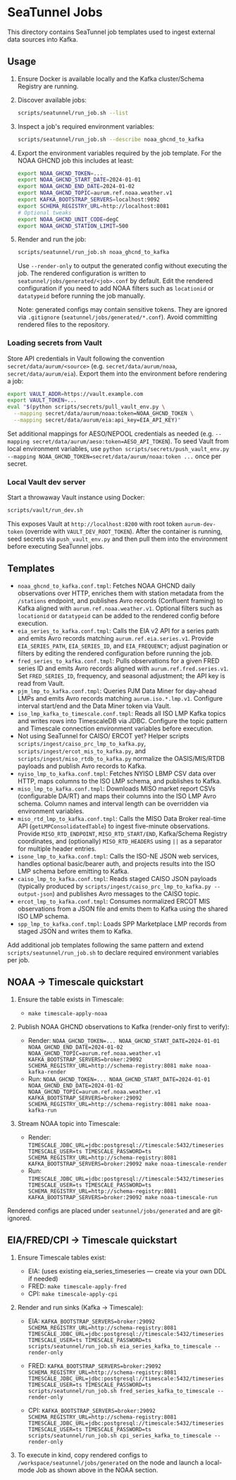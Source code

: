 # SeaTunnel Jobs

This directory contains SeaTunnel job templates used to ingest external data sources into Kafka.

## Usage

1. Ensure Docker is available locally and the Kafka cluster/Schema Registry are running.
2. Discover available jobs:

   ```bash
   scripts/seatunnel/run_job.sh --list
   ```

3. Inspect a job's required environment variables:

   ```bash
   scripts/seatunnel/run_job.sh --describe noaa_ghcnd_to_kafka
   ```

4. Export the environment variables required by the job template. For the NOAA GHCND job this includes at least:

   ```bash
   export NOAA_GHCND_TOKEN=...
   export NOAA_GHCND_START_DATE=2024-01-01
   export NOAA_GHCND_END_DATE=2024-01-02
   export NOAA_GHCND_TOPIC=aurum.ref.noaa.weather.v1
   export KAFKA_BOOTSTRAP_SERVERS=localhost:9092
   export SCHEMA_REGISTRY_URL=http://localhost:8081
   # Optional tweaks
   export NOAA_GHCND_UNIT_CODE=degC
   export NOAA_GHCND_STATION_LIMIT=500
   ```

5. Render and run the job:

   ```bash
   scripts/seatunnel/run_job.sh noaa_ghcnd_to_kafka
   ```

   Use `--render-only` to output the generated config without executing the job. The rendered configuration is written to `seatunnel/jobs/generated/<job>.conf` by default.
   Edit the rendered configuration if you need to add NOAA filters such as `locationid` or `datatypeid` before running the job manually.

   Note: generated configs may contain sensitive tokens. They are ignored via `.gitignore` (`seatunnel/jobs/generated/*.conf`). Avoid committing rendered files to the repository.

### Loading secrets from Vault

Store API credentials in Vault following the convention `secret/data/aurum/<source>` (e.g. `secret/data/aurum/noaa`, `secret/data/aurum/eia`). Export them into the environment before rendering a job:

```bash
export VAULT_ADDR=https://vault.example.com
export VAULT_TOKEN=...
eval "$(python scripts/secrets/pull_vault_env.py \
  --mapping secret/data/aurum/noaa:token=NOAA_GHCND_TOKEN \
  --mapping secret/data/aurum/eia:api_key=EIA_API_KEY)"
```

Set additional mappings for AESO/NEPOOL credentials as needed (e.g. `--mapping secret/data/aurum/aeso:token=AESO_API_TOKEN`). To seed Vault from local environment variables, use `python scripts/secrets/push_vault_env.py --mapping NOAA_GHCND_TOKEN=secret/data/aurum/noaa:token ...` once per secret.

### Local Vault dev server

Start a throwaway Vault instance using Docker:

```bash
scripts/vault/run_dev.sh
```

This exposes Vault at `http://localhost:8200` with root token `aurum-dev-token` (override with `VAULT_DEV_ROOT_TOKEN`). After the container is running, seed secrets via `push_vault_env.py` and then pull them into the environment before executing SeaTunnel jobs.

## Templates

- `noaa_ghcnd_to_kafka.conf.tmpl`: Fetches NOAA GHCND daily observations over HTTP, enriches them with station metadata from the `/stations` endpoint, and publishes Avro records (Confluent framing) to Kafka aligned with `aurum.ref.noaa.weather.v1`. Optional filters such as `locationid` or `datatypeid` can be added to the rendered config before execution.
- `eia_series_to_kafka.conf.tmpl`: Calls the EIA v2 API for a series path and emits Avro records matching `aurum.ref.eia.series.v1`. Provide `EIA_SERIES_PATH`, `EIA_SERIES_ID`, and `EIA_FREQUENCY`; adjust pagination or filters by editing the rendered configuration before running the job.
- `fred_series_to_kafka.conf.tmpl`: Pulls observations for a given FRED series ID and emits Avro records aligned with `aurum.ref.fred.series.v1`. Set `FRED_SERIES_ID`, frequency, and seasonal adjustment; the API key is read from Vault.
- `pjm_lmp_to_kafka.conf.tmpl`: Queries PJM Data Miner for day-ahead LMPs and emits Avro records matching `aurum.iso.*.lmp.v1`. Configure interval start/end and the Data Miner token via Vault.
- `iso_lmp_kafka_to_timescale.conf.tmpl`: Reads all ISO LMP Kafka topics and writes rows into TimescaleDB via JDBC. Configure the topic pattern and Timescale connection environment variables before execution.
- Not using SeaTunnel for CAISO/ ERCOT yet? Helper scripts `scripts/ingest/caiso_prc_lmp_to_kafka.py`, `scripts/ingest/ercot_mis_to_kafka.py`, and `scripts/ingest/miso_rtdb_to_kafka.py` normalize the OASIS/MIS/RTDB payloads and publish Avro records to Kafka.
- `nyiso_lmp_to_kafka.conf.tmpl`: Fetches NYISO LBMP CSV data over HTTP, maps columns to the ISO LMP schema, and publishes to Kafka.
- `miso_lmp_to_kafka.conf.tmpl`: Downloads MISO market report CSVs (configurable DA/RT) and maps their columns into the ISO LMP Avro schema. Column names and interval length can be overridden via environment variables.
- `miso_rtd_lmp_to_kafka.conf.tmpl`: Calls the MISO Data Broker real-time API (`getLMPConsolidatedTable`) to ingest five-minute observations. Provide `MISO_RTD_ENDPOINT`, `MISO_RTD_START/END`, Kafka/Schema Registry coordinates, and (optionally) `MISO_RTD_HEADERS` using `||` as a separator for multiple header entries.
- `isone_lmp_to_kafka.conf.tmpl`: Calls the ISO-NE JSON web services, handles optional basic/bearer auth, and projects results into the ISO LMP schema before emitting to Kafka.
- `caiso_lmp_to_kafka.conf.tmpl`: Reads staged CAISO JSON payloads (typically produced by `scripts/ingest/caiso_prc_lmp_to_kafka.py --output-json`) and publishes Avro messages to the CAISO topic.
- `ercot_lmp_to_kafka.conf.tmpl`: Consumes normalized ERCOT MIS observations from a JSON file and emits them to Kafka using the shared ISO LMP schema.
- `spp_lmp_to_kafka.conf.tmpl`: Loads SPP Marketplace LMP records from staged JSON and writes them to Kafka.

Add additional job templates following the same pattern and extend `scripts/seatunnel/run_job.sh` to declare required environment variables per job.

## NOAA → Timescale quickstart

1. Ensure the table exists in Timescale:

   - `make timescale-apply-noaa`

2. Publish NOAA GHCND observations to Kafka (render-only first to verify):

   - Render: `NOAA_GHCND_TOKEN=... NOAA_GHCND_START_DATE=2024-01-01 NOAA_GHCND_END_DATE=2024-01-02 NOAA_GHCND_TOPIC=aurum.ref.noaa.weather.v1 KAFKA_BOOTSTRAP_SERVERS=broker:29092 SCHEMA_REGISTRY_URL=http://schema-registry:8081 make noaa-kafka-render`
   - Run: `NOAA_GHCND_TOKEN=... NOAA_GHCND_START_DATE=2024-01-01 NOAA_GHCND_END_DATE=2024-01-02 NOAA_GHCND_TOPIC=aurum.ref.noaa.weather.v1 KAFKA_BOOTSTRAP_SERVERS=broker:29092 SCHEMA_REGISTRY_URL=http://schema-registry:8081 make noaa-kafka-run`

3. Stream NOAA topic into Timescale:

   - Render: `TIMESCALE_JDBC_URL=jdbc:postgresql://timescale:5432/timeseries TIMESCALE_USER=ts TIMESCALE_PASSWORD=ts SCHEMA_REGISTRY_URL=http://schema-registry:8081 KAFKA_BOOTSTRAP_SERVERS=broker:29092 make noaa-timescale-render`
   - Run: `TIMESCALE_JDBC_URL=jdbc:postgresql://timescale:5432/timeseries TIMESCALE_USER=ts TIMESCALE_PASSWORD=ts SCHEMA_REGISTRY_URL=http://schema-registry:8081 KAFKA_BOOTSTRAP_SERVERS=broker:29092 make noaa-timescale-run`

Rendered configs are placed under `seatunnel/jobs/generated` and are git-ignored.

## EIA/FRED/CPI → Timescale quickstart

1. Ensure Timescale tables exist:

   - EIA: (uses existing eia_series_timeseries — create via your own DDL if needed)
   - FRED: `make timescale-apply-fred`
   - CPI: `make timescale-apply-cpi`

2. Render and run sinks (Kafka → Timescale):

   - EIA:
     `KAFKA_BOOTSTRAP_SERVERS=broker:29092 SCHEMA_REGISTRY_URL=http://schema-registry:8081 TIMESCALE_JDBC_URL=jdbc:postgresql://timescale:5432/timeseries TIMESCALE_USER=ts TIMESCALE_PASSWORD=ts scripts/seatunnel/run_job.sh eia_series_kafka_to_timescale --render-only`

   - FRED:
     `KAFKA_BOOTSTRAP_SERVERS=broker:29092 SCHEMA_REGISTRY_URL=http://schema-registry:8081 TIMESCALE_JDBC_URL=jdbc:postgresql://timescale:5432/timeseries TIMESCALE_USER=ts TIMESCALE_PASSWORD=ts scripts/seatunnel/run_job.sh fred_series_kafka_to_timescale --render-only`

   - CPI:
     `KAFKA_BOOTSTRAP_SERVERS=broker:29092 SCHEMA_REGISTRY_URL=http://schema-registry:8081 TIMESCALE_JDBC_URL=jdbc:postgresql://timescale:5432/timeseries TIMESCALE_USER=ts TIMESCALE_PASSWORD=ts scripts/seatunnel/run_job.sh cpi_series_kafka_to_timescale --render-only`

3. To execute in kind, copy rendered configs to `/workspace/seatunnel/jobs/generated` on the node and launch a local-mode Job as shown above in the NOAA section.

